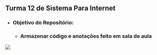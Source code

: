 ## Turma 12 de Sistema Para Internet

- ### Objetivo do Repositório: 
    - ### Armazenar código e anotações feito em sala de aula

<img src="https://www.alfaumuarama.edu.br/fau/images/logo_novo.png?v=1658881864">